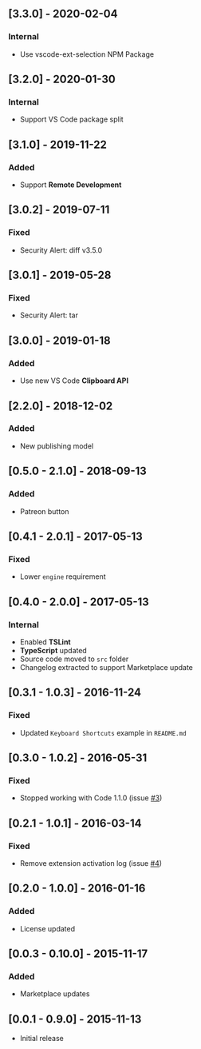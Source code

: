 ## [3.3.0] - 2020-02-04
### Internal
- Use vscode-ext-selection NPM Package

## [3.2.0] - 2020-01-30
### Internal
- Support VS Code package split

## [3.1.0] - 2019-11-22
### Added
- Support **Remote Development**

## [3.0.2] - 2019-07-11 
### Fixed
- Security Alert: diff v3.5.0

## [3.0.1] - 2019-05-28 
### Fixed
- Security Alert: tar

## [3.0.0] - 2019-01-18 
### Added
- Use new VS Code **Clipboard API**

## [2.2.0] - 2018-12-02 
### Added
- New publishing model

## [0.5.0 - 2.1.0] - 2018-09-13 
### Added
- Patreon button

## [0.4.1 - 2.0.1] - 2017-05-13 
### Fixed
- Lower `engine` requirement

## [0.4.0 - 2.0.0] - 2017-05-13
### Internal
- Enabled **TSLint**
- **TypeScript** updated
- Source code moved to `src` folder
- Changelog extracted to support Marketplace update

## [0.3.1 - 1.0.3] - 2016-11-24
### Fixed
- Updated `Keyboard Shortcuts` example in `README.md`

## [0.3.0 - 1.0.2] - 2016-05-31
### Fixed
- Stopped working with Code 1.1.0 (issue [#3](https://github.com/alefragnani/vscode-copy-word/issues/3))

## [0.2.1 - 1.0.1] - 2016-03-14
### Fixed
- Remove extension activation log (issue [#4](https://github.com/alefragnani/vscode-copy-word/issues/4))

## [0.2.0 - 1.0.0] - 2016-01-16
### Added
- License updated

## [0.0.3 - 0.10.0] - 2015-11-17
### Added
- Marketplace updates

## [0.0.1 - 0.9.0] - 2015-11-13
- Initial release